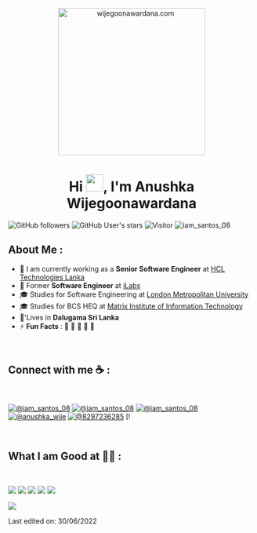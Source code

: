 <div align="center" width="50">
    <img alt="wijegoonawardana.com" src="./assets/oh hi there.png" width="300"/>
</div>
<h1 align="center">Hi <img src="https://media.giphy.com/media/hvRJCLFzcasrR4ia7z/giphy.gif" width="35">, I'm Anushka Wijegoonawardana</h1>

![GitHub followers](https://img.shields.io/github/followers/iam_santos_08?style=social) ![GitHub User's stars](https://img.shields.io/github/stars/iam_santos_08?style=social) ![Visitor](https://visitor-badge.laobi.icu/badge?page_id=iam_santos_08.repoName) <img src="https://komarev.com/ghpvc/?username=iam_santos_08" alt="iam_santos_08" />

## About Me :

- 🏢 I am currently working as a **Senior Software Engineer** at [HCL Technologies Lanka](https://hclsrilanka.com/contact-us/)
- 🏢 Former **Software Engineer** at [iLabs](https://www.ilabs.lk/)
- 🎓 Studies for Software Engineering at [London Metropolitan University](https://www.londonmet.ac.uk/)
- 🎓 Studies for BCS HEQ at [Matrix Institute of Information Technology](http://www.matrix-edu.com/)
- 🏡'Lives in **Dalugama Sri Lanka**
- ⚡ **Fun Facts** : 🍕 🏉 🏏 🎥 🚞

<br>

## Connect with me ☕ :

<br>

[![@iam_santos_08](https://img.icons8.com/fluency/48/000000/instagram-new.png "@iam_santos_08")](https://www.instagram.com/iam_santos_08/) [![@iam_santos_08](https://img.icons8.com/fluency/48/000000/facebook.png "@iam_santos_08")](https://www.facebook.com/profile.php?id=100055995133672&locale=es_LA) [![@iam_santos_08](https://img.icons8.com/fluency/48/000000/linkedin.png "@iam_santos_08")](https://www.linkedin.com/in/welington-santos-956149294/) [![@anushka_wije](https://img.icons8.com/fluency/48/000000/twitter-squared.png "@anushka_wije")](https://twitter.com/anushka_wije) [![@8297236285](https://img.icons8.com/fluency/48/000000/phone-disconnected.png "@8297236285")](tel:8297236285) [!

<br>

## What I am Good at 🧑‍💻 :

<br>

<img src="https://img.icons8.com/color/48/000000/html-5--v1.png"/> <img src="https://img.icons8.com/color/48/000000/css3.png"/>  <img src="https://img.icons8.com/color/48/000000/javascript--v1.png"/> <img src="https://img.icons8.com/color/48/000000/typescript.png"/> <img src="https://img.icons8.com/office/48/000000/react.png"/> 



<img src="https://img.icons8.com/color/48/000000/npm.png"/>



<br>



Last edited on: 30/06/2022
